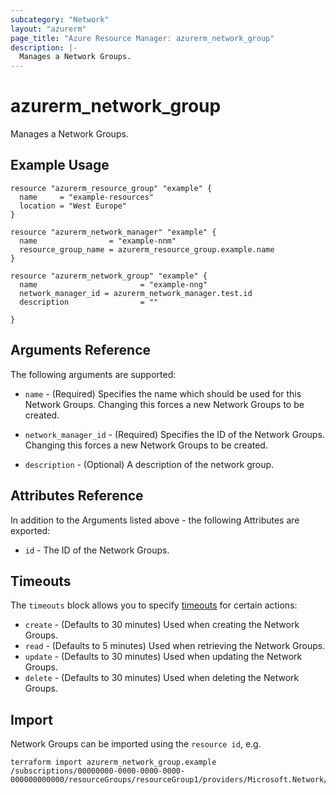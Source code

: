 ```yaml
---
subcategory: "Network"
layout: "azurerm"
page_title: "Azure Resource Manager: azurerm_network_group"
description: |-
  Manages a Network Groups.
---
```


# azurerm_network_group

Manages a Network Groups.

## Example Usage

```hcl
resource "azurerm_resource_group" "example" {
  name     = "example-resources"
  location = "West Europe"
}

resource "azurerm_network_manager" "example" {
  name                = "example-nnm"
  resource_group_name = azurerm_resource_group.example.name
}

resource "azurerm_network_group" "example" {
  name                       = "example-nng"
  network_manager_id = azurerm_network_manager.test.id
  description                = ""

}
```

## Arguments Reference

The following arguments are supported:

* `name` - (Required) Specifies the name which should be used for this Network Groups. Changing this forces a new Network Groups to be created.

* `network_manager_id` - (Required) Specifies the ID of the Network Groups. Changing this forces a new Network Groups to be created.

* `description` - (Optional) A description of the network group.

## Attributes Reference

In addition to the Arguments listed above - the following Attributes are exported:

* `id` - The ID of the Network Groups.



## Timeouts

The `timeouts` block allows you to specify [timeouts](https://www.terraform.io/docs/configuration/resources.html#timeouts) for certain actions:

* `create` - (Defaults to 30 minutes) Used when creating the Network Groups.
* `read` - (Defaults to 5 minutes) Used when retrieving the Network Groups.
* `update` - (Defaults to 30 minutes) Used when updating the Network Groups.
* `delete` - (Defaults to 30 minutes) Used when deleting the Network Groups.

## Import

Network Groups can be imported using the `resource id`, e.g.

```shell
terraform import azurerm_network_group.example /subscriptions/00000000-0000-0000-0000-000000000000/resourceGroups/resourceGroup1/providers/Microsoft.Network/networkManagers/networkManager1/networkGroups/networkGroup1
```
